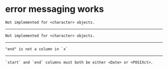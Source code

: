 # error messaging works

    Not implemented for <character> objects.

---

    Not implemented for <character> objects.

---

    "end" is not a column in `x`

---

    `start` and `end` columns must both be either <Date> or <POSIXct>.

